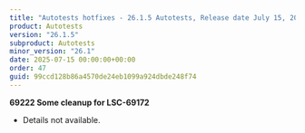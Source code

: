 ```yaml
---
title: "Autotests hotfixes - 26.1.5 Autotests, Release date July 15, 2025 - Hotfixes"
product: Autotests
version: "26.1.5"
subproduct: Autotests
minor_version: "26.1"
date: 2025-07-15 00:00:00+00:00
order: 47
guid: 99ccd128b86a4570de24eb1099a924dbde248f74
---
```


<strong>69222 Some cleanup for LSC-69172</strong>
<ul><li>Details not available.</li></ul>

